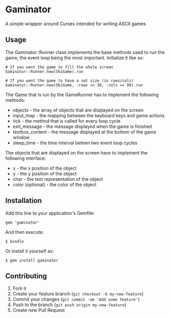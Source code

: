# Gaminator

A simple wrapper around Curses intended for writing ASCII games

## Usage

The Gaminator::Runner class implements the base methods used to
run the game, the event loop being the most important. Initialize
it like so:

```
# If you want the game to fill the whole screen
Gaminator::Runner.new(SkiGame).run

# If you want the game to have a set size (in rows/cols)
Gaminator::Runner.new(SkiGame, :rows => 30, :cols => 80).run
```

The Game that is run by the GameRunner has to implement the
following methods:

* objects - the array of objects that are displayed on the screen
* input_map - the mapping between the keyboard keys and game actions
* tick - the method that is called for every loop cycle
* exit_message - the message displayed when the game is finished
* textbox_content - the message displayed at the bottom of the game window
* sleep_time - the time interval beteen two event loop cycles

The objects that are displayed on the screen have to implement the following
interface:

* x - the x position of the object
* y - the y position of the object
* char - the text representation of the object
* color (optional) - the color of the object

## Installation

Add this line to your application's Gemfile:

    gem 'gaminator'

And then execute:

    $ bundle

Or install it yourself as:

    $ gem install gaminator

## Contributing

1. Fork it
2. Create your feature branch (`git checkout -b my-new-feature`)
3. Commit your changes (`git commit -am 'Add some feature'`)
4. Push to the branch (`git push origin my-new-feature`)
5. Create new Pull Request
